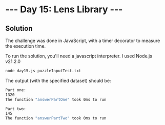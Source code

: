 # --- Day 15: Lens Library ---

## Solution

The challenge was done in JavaScript, with a timer decorator to measure the execution time.

To run the solution, you'll need a javascript interpreter. I used Node.js v21.2.0

```zsh
node day15.js puzzleInputTest.txt
```

The output (with the specified dataset) should be:

```zsh
Part one:
1320
The function "answerPartOne" took 0ms to run

Part two:
145
The function "answerPartTwo" took 0ms to run
```
